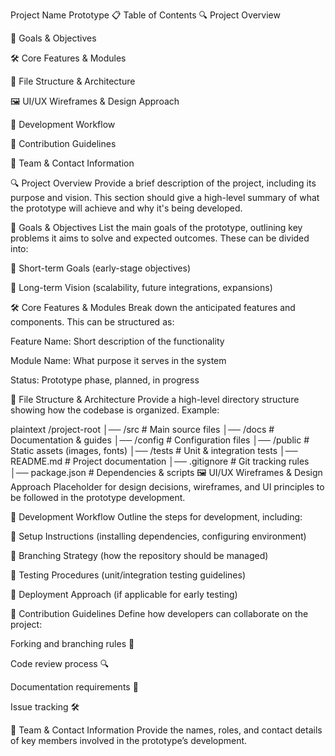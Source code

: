 Project Name Prototype
📋 Table of Contents
🔍 Project Overview

🎯 Goals & Objectives

🛠️ Core Features & Modules

📂 File Structure & Architecture

🖼️ UI/UX Wireframes & Design Approach

🚀 Development Workflow

📝 Contribution Guidelines

👥 Team & Contact Information

🔍 Project Overview
Provide a brief description of the project, including its purpose and vision. This section should give a high-level summary of what the prototype will achieve and why it's being developed.

🎯 Goals & Objectives
List the main goals of the prototype, outlining key problems it aims to solve and expected outcomes. These can be divided into:

🔹 Short-term Goals (early-stage objectives)

🔹 Long-term Vision (scalability, future integrations, expansions)

🛠️ Core Features & Modules
Break down the anticipated features and components. This can be structured as:

Feature Name: Short description of the functionality

Module Name: What purpose it serves in the system

Status: Prototype phase, planned, in progress

📂 File Structure & Architecture
Provide a high-level directory structure showing how the codebase is organized. Example:

plaintext
/project-root
│── /src                  # Main source files
│── /docs                 # Documentation & guides
│── /config               # Configuration files
│── /public               # Static assets (images, fonts)
│── /tests                # Unit & integration tests
│── README.md             # Project documentation
│── .gitignore            # Git tracking rules
│── package.json          # Dependencies & scripts
🖼️ UI/UX Wireframes & Design Approach
Placeholder for design decisions, wireframes, and UI principles to be followed in the prototype development.

🚀 Development Workflow
Outline the steps for development, including:

🔹 Setup Instructions (installing dependencies, configuring environment)

🔹 Branching Strategy (how the repository should be managed)

🔹 Testing Procedures (unit/integration testing guidelines)

🔹 Deployment Approach (if applicable for early testing)

📝 Contribution Guidelines
Define how developers can collaborate on the project:

Forking and branching rules 🚀

Code review process 🔍

Documentation requirements 📑

Issue tracking 🛠️

👥 Team & Contact Information
Provide the names, roles, and contact details of key members involved in the prototype’s development.
